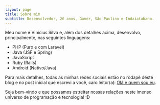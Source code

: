 ```yaml
---
layout: page
title: Sobre mim
subtitle: Desenvolvedor, 20 anos, Gamer, São Paulino e Indaiatubano.
---
```


Meu nome é Vinícius Silva e, além dos detalhes acima, desenvolvo, principalmente, nas seguintes linguagens:

- PHP (Puro e com Laravel)
- Java (JSF e Spring)
- JavaScript
- Ruby (Rails)
- Android (Nativo/Java)

Para mais detalhes, todas as minhas redes sociais estão no rodapé deste blog e no post inicial que escrevi a você, caro leitor(a): <a href="/2017/04/23-ola-e-quem-sou-eu/">Olá e quem sou eu</a>.

Seja bem-vindo e que possamos estreitar nossas relações neste imenso universo de programação e tecnologia! :D